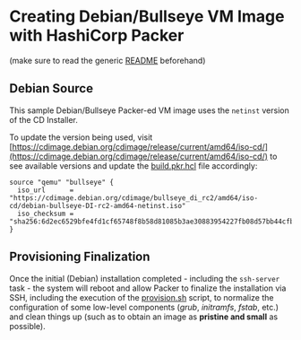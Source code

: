 Creating Debian/Bullseye VM Image with HashiCorp Packer
=======================================================
(make sure to read the generic [README](../README.md) beforehand)

Debian Source
-------------

This sample Debian/Bullseye Packer-ed VM image uses the `netinst` version of the CD Installer.

To update the version being used, visit
[https://cdimage.debian.org/cdimage/release/current/amd64/iso-cd/](https://cdimage.debian.org/cdimage/release/current/amd64/iso-cd/)
to see available versions and update the [build.pkr.hcl](./build.pkr.hcl) file accordingly:

```hcl
source "qemu" "bullseye" {
  iso_url      = "https://cdimage.debian.org/cdimage/bullseye_di_rc2/amd64/iso-cd/debian-bullseye-DI-rc2-amd64-netinst.iso"
  iso_checksum = "sha256:6d2ec6529bfe4fd1cf65748f8b58d81085b3ae30883954227fb08d57bb44cfb9"
}
```


Provisioning Finalization
-------------------------

Once the initial (Debian) installation completed - including the `ssh-server` task - the system will reboot and
allow Packer to finalize the installation via SSH, including the execution of the [provision.sh](./provision.sh) script,
to normalize the configuration of some low-level components (_grub_, _initramfs_, _fstab_, etc.) and clean things up
(such as to obtain an image as **pristine and small** as possible).

